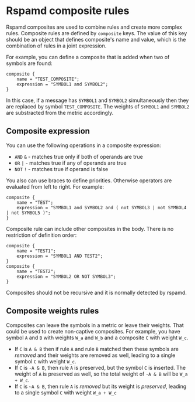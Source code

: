 # Rspamd composite rules

Rspamd composites are used to combine rules and create more complex rules.
Composite rules are defined by `composite` keys. The value of this key should be
an object that defines composite's name and value, which is the combination of rules
in a joint expression.

For example, you can define a composite that is added when two of symbols are found:

~~~nginx
composite {
	name = "TEST_COMPOSITE";
	expression = "SYMBOL1 and SYMBOL2";
}
~~~

In this case, if a message has `SYMBOL1` and `SYMBOL2` simultaneously then they are replaced by
symbol `TEST_COMPOSITE`. The weights of `SYMBOL1` and `SYMBOL2` are substracted from the metric
accordingly.

## Composite expression

You can use the following operations in a composite expression:

* `AND` `&` - matches true only if both of operands are true
* `OR` `|` - matches true if any of operands are true
* `NOT` `!` - matches true if operand is false

You also can use braces to define priorities. Otherwise operators are evaluated from left to right.
For example:

~~~nginx
composite {
    name = "TEST";
    expression = "SYMBOL1 and SYMBOL2 and ( not SYMBOL3 | not SYMBOL4 | not SYMBOL5 )";
}
~~~

Composite rule can include other composites in the body. There is no restriction of definition order:
~~~nginx
composite {
    name = "TEST1";
    expression = "SYMBOL1 AND TEST2";
}
composite {
    name = "TEST2";
    expression = "SYMBOL2 OR NOT SYMBOL3";
}
~~~

Composites should not be recursive and it is normally detected by rspamd.

## Composite weights rules
Composites can leave the symbols in a metric or leave their weights. That could be used to create
non-captive composites.
For example, you have symbol `A` and `B` with weights `W_a` and `W_b` and a composite `C` with weight `W_c`.

* If `C` is `A & B` then if rule `A` and rule `B` matched then these symbols are *removed* and their weights are removed as well, leading to a single symbol `C` with weight `W_c`.
* If `C` is `-A & B`, then rule `A` is preserved, but the symbol `C` is inserted. The weight of `A` is preserved as well, so the total weight of `-A & B` will be `W_a + W_c`.
* If `C` is `~A & B`, then rule `A` is *removed* but its weight is *preserved*, leading to a single symbol `C` with weight `W_a + W_c`

